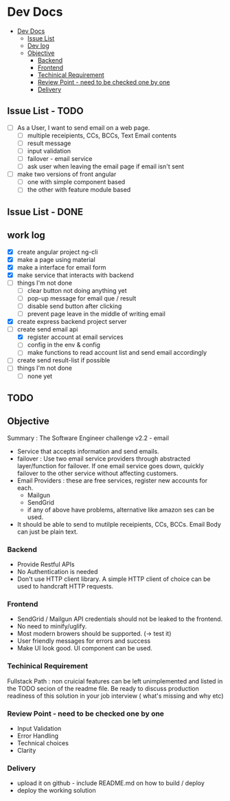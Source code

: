 # Dev Docs

<!-- TOC -->

* [Dev Docs](#dev-docs)
  * [Issue List](#issue-list)
  * [Dev log](#dev-log)
  * [Objective](#objective)
    * [Backend](#backend)
    * [Frontend](#frontend)
    * [Techinical Requirement](#techinical-requirement)
    * [Review Point - need to be checked one by one](#review-point---need-to-be-checked-one-by-one)
    * [Delivery](#delivery)

<!-- /TOC -->

## Issue List - TODO

* [ ] As a User, I want to send email on a web page.
  * [ ] multiple receipients, CCs, BCCs, Text Email contents
  * [ ] result message
  * [ ] input validation
  * [ ] failover - email service
  * [ ] ask user when leaving the email page if email isn't sent
* [ ] make two versions of front angular
    * [ ] one with simple component based
    * [ ] the other with feature module based

## Issue List - DONE

## work log

* [X] create angular project ng-cli
* [X] make a page using material
* [X] make a interface for email form
* [X] make service that interacts with backend
* [ ] things I'm not done
  * [ ] clear button not doing anything yet
  * [ ] pop-up message for email que / result
  * [ ] disable send button after clicking
  * [ ] prevent page leave in the middle of writing email

* [X] create express backend project server
* [ ] create send email api
  * [X] register account at email services
  * [ ] config in the env & config
  * [ ] make functions to read account list and send email accordingly
* [ ] create send result-list if possible
* [ ] things I'm not done
  * [ ] none yet

## TODO

## Objective

Summary : The Software Engineer challenge v2.2 - email

* Service that accepts information and send emails.
* failover : Use two email service providers through abstracted layer/function for failover. If one email service goes down, quickly failover to the other service without affecting customers.
* Email Providers : these are free services, register new accounts for each.
  * Mailgun
  * SendGrid
  * if any of above have problems, alternative like amazon ses can be used.
* It should be able to send to mutilple receipients, CCs, BCCs. Email Body can just be plain text.

### Backend

* Provide Restful APIs
* No Authentication is needed
* Don't use HTTP client library. A simple HTTP client of choice can be used to handcraft HTTP requests.

### Frontend

* SendGrid / Mailgun API credentials should not be leaked to the frontend.
* No need to minify/uglify.
* Most modern browers should be supported. (-> test it)
* User friendly messages for errors and success
* Make UI look good. UI component can be used.

### Techinical Requirement

Fullstack Path : non cruicial features can be left unimplemented and listed in the TODO secion of the readme file. Be ready to discuss production readiness of this solution in your job interview ( what's missing and why etc)

### Review Point - need to be checked one by one

* Input Validation
* Error Handling
* Technical choices
* Clarity

### Delivery

* upload it on github - include README.md on how to build / deploy
* deploy the working solution
